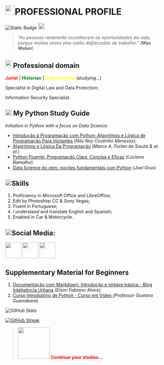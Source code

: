 # <img src="https://cdn-icons-png.flaticon.com/512/261/261762.png" height="30px"/>PROFESSIONAL PROFILE

<img alt="Static Badge" src="https://img.shields.io/badge/Julio%20Cesar%20Oliveira%20Bellini%20-%20red"> [<img src="https://cdn-icons-png.flaticon.com/512/3516/3516077.png" height="20px"/>](https://www.dio.me/users/juliuscaesar_imperium5)




> *"As pessoas raramente reconhecem as oportunidades da vida, porque muitas vezes elas estão disfarçadas de trabalho*." (**Max Weber**)


##  <img src="https://cdn-icons-png.flaticon.com/512/1462/1462401.png" height="25px"/>Professional domain
**<span style="color:red">**Jurist**</span>** 		|	**<span style="color:green">**Historian**</span>** 		| **<span style="color:yellow">**Data scientist**</span>**	 (studying...)

<p>Specialist in Digital Law and Data Protection;</p>
Information Security Specialist.</p>


## <img src="https://cdn3.iconfinder.com/data/icons/logos-and-brands-adobe/512/267_Python-512.png" height="20px"/> My Python Study Guide 
*Initiation in Python with a focus on Data Science:*

* [Introdução à Programação com Python: Algoritmos e Lógica de Programação Para Iniciantes](https://www.amazon.com.br/Introdu%C3%A7%C3%A3o-Programa%C3%A7%C3%A3o-com-Python-Algoritmos/dp/8575227181/ref=sr_1_1?__mk_pt_BR=%C3%85M%C3%85%C5%BD%C3%95%C3%91&crid=1XJ7TFQ928QCI&keywords=introdu%C3%A7%C3%A3o+a+l%C3%B3gica+de+programa%C3%A7%C3%A3o&qid=1696467597&sprefix=introdu%C3%A7%C3%A3o+a+l%C3%B3gica+de+programa%C3%A7%C3%A3o%2Caps%2C246&sr=8-1) (*Nilo Ney Coutinho Menezes*);
* [Algoritmos e Lógica Da Programação](https://www.amazon.com.br/Algoritmos-L%C3%B3gica-Programa%C3%A7%C3%A3o-Marco-Furlan/dp/8522128146/ref=sr_1_1?__mk_pt_BR=%C3%85M%C3%85%C5%BD%C3%95%C3%91&crid=LGQPDAYU3P9A&keywords=algoritmos+e+logica+de+programa%C3%A7%C3%A3o&qid=1696467791&sprefix=algoritmos+e+logica+de+programa%C3%A7%C3%A3o%2Caps%2C328&sr=8-1) (*Marco A. Furlan de Souza & et. al.*)
* [Python Fluente: Programação Clara, Concisa e Eficaz](https://www.amazon.com.br/Python-Fluente-Programa%C3%A7%C3%A3o-Concisa-Eficaz/dp/857522462X/ref=sr_1_7?__mk_pt_BR=%C3%85M%C3%85%C5%BD%C3%95%C3%91&crid=2C36LONADHQAP&keywords=aprendendo+python&qid=1696467926&sprefix=aprendendo+python%2Caps%2C333&sr=8-7&ufe=app_do%3Aamzn1.fos.6121c6c4-c969-43ae-92f7-cc248fc6181d) (*Luciano Ramalho*)
* [Data Science do zero: noções fundamentais com Python](https://www.amazon.com.br/Data-Science-Do-Zero-Fundamentais/dp/8550811769/ref=sr_1_2?__mk_pt_BR=%C3%85M%C3%85%C5%BD%C3%95%C3%91&crid=138EJT7H7QY3Y&keywords=Ci%C3%AAncia+de+dados+do+zero&qid=1696468280&sprefix=ci%C3%AAncia+de+dados+do+zer%2Caps%2C399&sr=8-2) (*Joel Grus*)


## <img src="https://cdn-icons-png.flaticon.com/512/3281/3281345.png" height="20px"/>Skills
1. Proficiency in Microsoft Office and LibreOffice;
2. Edit by Photoshop CC & Sony Vegas;
3. Fluent in Portuguese;
4. I understand and translate English and Spanish;
5. Enabled in Car & Motorcycle.


## <img src="https://cdn-icons-png.flaticon.com/512/3437/3437297.png" height="20px"/>Social Media:
[<img src="https://cliply.co/wp-content/uploads/2019/07/371907300_INSTAGRAM_ICON_TRANSPARENT_400.gif" height="50px"/>](https://www.instagram.com/fiscal_na_veia/)    [<img src="https://cliply.co/wp-content/uploads/2021/02/372102050_LINKEDIN_ICON_TRANSPARENT_1080.gif" height="50px"/>](https://www.linkedin.com/in/j%C3%BAlio-c%C3%A9sar-oliveira-bellini-269b88a8/) [<img src="https://cdn-icons-png.flaticon.com/512/25/25231.png" height="50px"/>](https://github.com/JcPPA)


## Supplementary Material for Beginners
1. [Documentação com Markdown: Introdução e sintaxe básica - Blog Inteligência Urbana](https://www.inteligenciaurbana.org/search/label/Markdown?&max-results=16) (*Elson Fabiano Alves*);
2. [Curso Introdutório de Python - Curso em Vídeo 
](https://www.youtube.com/playlist?list=PLvE-ZAFRgX8hnECDn1v9HNTI71veL3oW0) (*Professor Gustavo Guanabara*)


![GitHub Stats](https://github-readme-stats.vercel.app/api?username=JcPPA&theme=transparent&bg_color=000&border_color=30A3DC&show_icons=true&icon_color=30A3DC&title_color=E94D5F&text_color=FFF)

[![GitHub Streak](https://streak-stats.demolab.com/?user=JcPPA&theme=bear&background=000&border=950760&dates=FFF)](https://git.io/streak-stats)

> <h><img src="https://i.pinimg.com/originals/23/4b/27/234b27d7a98e9c55c8dab16375d02c8a.gif" height="100px"/> 
<span style="color:red">**Continue your studies...**</span>






